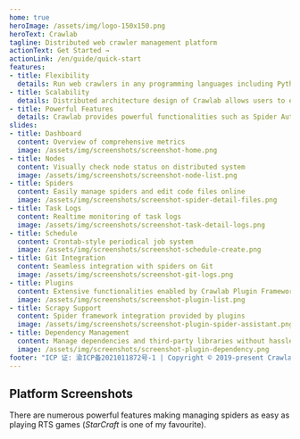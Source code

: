 ```yaml
---
home: true
heroImage: /assets/img/logo-150x150.png
heroText: Crawlab
tagline: Distributed web crawler management platform
actionText: Get Started →
actionLink: /en/guide/quick-start
features:
- title: Flexibility
  details: Run web crawlers in any programming languages including Python, Go and Java, or web crawling frameworks including Scrapy, Colly and Selenium.
- title: Scalability
  details: Distributed architecture design of Crawlab allows users to easily manage over hundreds of distributed spiders and execute million-scale crawling tasks.
- title: Powerful Features
  details: Crawlab provides powerful functionalities such as Spider Auto-Deployment, Logs Monitoring, Git Integration, Online File Editor, Notifications, etc.
slides:
- title: Dashboard
  content: Overview of comprehensive metrics
  image: /assets/img/screenshots/screenshot-home.png
- title: Nodes
  content: Visually check node status on distributed system
  image: /assets/img/screenshots/screenshot-node-list.png
- title: Spiders
  content: Easily manage spiders and edit code files online
  image: /assets/img/screenshots/screenshot-spider-detail-files.png
- title: Task Logs
  content: Realtime monitoring of task logs
  image: /assets/img/screenshots/screenshot-task-detail-logs.png
- title: Schedule
  content: Crontab-style periodical job system
  image: /assets/img/screenshots/screenshot-schedule-create.png
- title: Git Integration
  content: Seamless integration with spiders on Git
  image: /assets/img/screenshots/screenshot-git-logs.png
- title: Plugins
  content: Extensive functionalities enabled by Crawlab Plugin Framework (CPF)
  image: /assets/img/screenshots/screenshot-plugin-list.png
- title: Scrapy Support
  content: Spider framework integration provided by plugins
  image: /assets/img/screenshots/screenshot-plugin-spider-assistant.png
- title: Dependency Management
  content: Manage dependencies and third-party libraries without hassles
  image: /assets/img/screenshots/screenshot-plugin-dependency.png
footer: "ICP 证: 渝ICP备2021011872号-1 | Copyright © 2019-present Crawlab Team"
---
```


## Platform Screenshots

There are numerous powerful features making managing spiders as easy as playing RTS games (*StarCraft* is one of my favourite).

<SlideList :slides="$page.frontmatter.slides"></SlideList>
